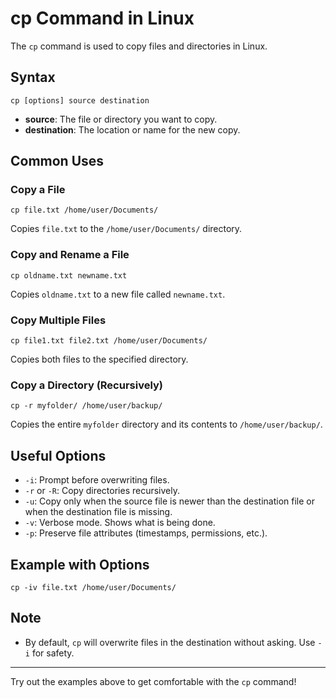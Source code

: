 # cp Command in Linux

The `cp` command is used to copy files and directories in Linux.

## Syntax

```
cp [options] source destination
```

- **source**: The file or directory you want to copy.
- **destination**: The location or name for the new copy.

## Common Uses

### Copy a File
```
cp file.txt /home/user/Documents/
```
Copies `file.txt` to the `/home/user/Documents/` directory.

### Copy and Rename a File
```
cp oldname.txt newname.txt
```
Copies `oldname.txt` to a new file called `newname.txt`.

### Copy Multiple Files
```
cp file1.txt file2.txt /home/user/Documents/
```
Copies both files to the specified directory.

### Copy a Directory (Recursively)
```
cp -r myfolder/ /home/user/backup/
```
Copies the entire `myfolder` directory and its contents to `/home/user/backup/`.

## Useful Options
- `-i`: Prompt before overwriting files.
- `-r` or `-R`: Copy directories recursively.
- `-u`: Copy only when the source file is newer than the destination file or when the destination file is missing.
- `-v`: Verbose mode. Shows what is being done.
- `-p`: Preserve file attributes (timestamps, permissions, etc.).

## Example with Options
```
cp -iv file.txt /home/user/Documents/
```

## Note
- By default, `cp` will overwrite files in the destination without asking. Use `-i` for safety.

---

Try out the examples above to get comfortable with the `cp` command! 